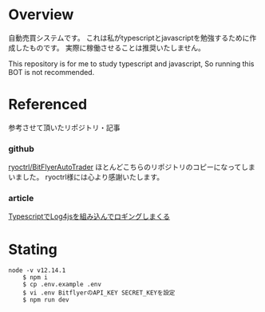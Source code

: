 # Overview

自動売買システムです。
これは私がtypescriptとjavascriptを勉強するために作成したものです。
実際に稼働させることは推奨いたしません。

This repository is for me to study typescript and javascript, So running this BOT is not recommended.

# Referenced

参考させて頂いたリポジトリ・記事
### github
[ryoctrl/BitFlyerAutoTrader](https://github.com/ryoctrl/BitFlyerAutoTrader)
ほとんどこちらのリポジトリのコピーになってしまいました。
ryoctrl様には心より感謝いたします。

### article
[TypescriptでLog4jsを組み込んでロギングしまくる](https://qiita.com/filunK/items/ad47bfb7e88b4bfb4ef7)

# Stating

```
node -v v12.14.1
    $ npm i
    $ cp .env.example .env
    $ vi .env BitflyerのAPI_KEY SECRET_KEYを設定
    $ npm run dev
```
